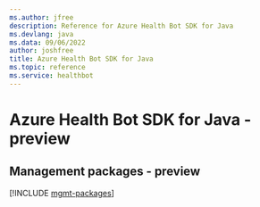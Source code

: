 ```yaml
---
ms.author: jfree
description: Reference for Azure Health Bot SDK for Java
ms.devlang: java
ms.data: 09/06/2022
author: joshfree
title: Azure Health Bot SDK for Java
ms.topic: reference
ms.service: healthbot
---
```

# Azure Health Bot SDK for Java - preview

## Management packages - preview
[!INCLUDE [mgmt-packages](health-bot-mgmt-index.md)]